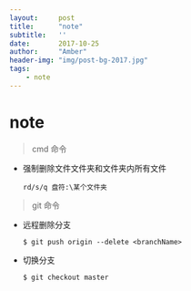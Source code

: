 ```yaml
---
layout:     post
title:      "note"
subtitle:   ''
date:       2017-10-25
author:     "Amber"
header-img: "img/post-bg-2017.jpg"
tags:
    - note
---
```


# note

> cmd 命令
* 强制删除文件文件夹和文件夹内所有文件

    ``rd/s/q 盘符:\某个文件夹``

> git 命令

* 远程删除分支

    ``$ git push origin --delete <branchName>``

* 切换分支

    ``$ git checkout master``